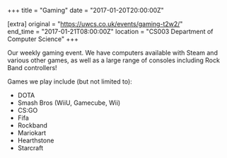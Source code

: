 +++
title = "Gaming"
date = "2017-01-20T20:00:00Z"

[extra]
original = "https://uwcs.co.uk/events/gaming-t2w2/"    
end_time = "2017-01-21T08:00:00Z"
location = "CS003 Department of Computer Science"
+++

Our weekly gaming event. We have computers available with Steam and various other games, as well as a large range of consoles including Rock Band controllers\!

  

Games we play include (but not limited to):

  - DOTA  
  - Smash Bros (WiiU, Gamecube, Wii)  
  - CS:GO  
  - Fifa  
  - Rockband  
  - Mariokart  
  - Hearthstone  
  - Starcraft

